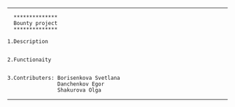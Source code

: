 ****************************
      **************
      Bounty project
      **************
    
    1.Description
    
    
    2.Functionaity
    
    
    3.Contributers: Borisenkova Svetlana
                    Danchenkov Egor
                    Shakurova Olga     
****************************

